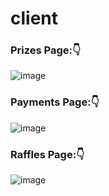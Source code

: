 # client

### Prizes Page:👇

![image](https://user-images.githubusercontent.com/39950157/148660526-317a5c5f-d483-499f-9baf-8c550d1dbb7a.png)

### Payments Page:👇

![image](https://user-images.githubusercontent.com/39950157/148660648-726bcd25-330b-43f6-a30d-db64ffde936b.png)

### Raffles Page:👇 

![image](https://user-images.githubusercontent.com/39950157/148694259-d93f9820-dedf-48ae-b035-90ae90bf6d45.png)
